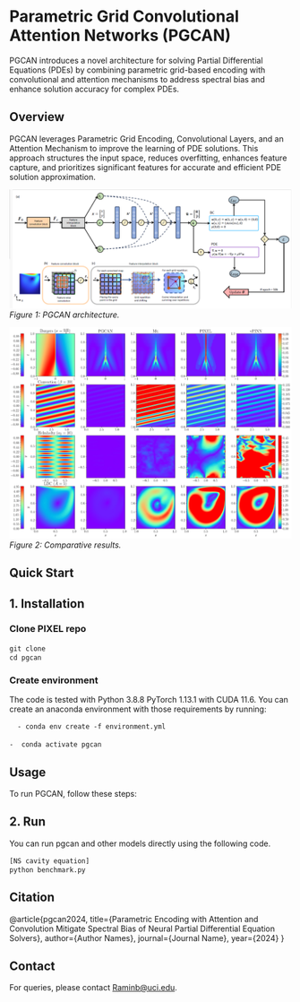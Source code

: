# Parametric Grid Convolutional Attention Networks (PGCAN)

PGCAN introduces a novel architecture for solving Partial Differential Equations (PDEs) by combining parametric grid-based encoding with convolutional and attention mechanisms to address spectral bias and enhance solution accuracy for complex PDEs.

## Overview

PGCAN leverages Parametric Grid Encoding, Convolutional Layers, and an Attention Mechanism to improve the learning of PDE solutions. This approach structures the input space, reduces overfitting, enhances feature capture, and prioritizes significant features for accurate and efficient PDE solution approximation.

![PGCAN Architecture](figures/figure1.PNG)
_Figure 1: PGCAN architecture._

![Solution Comparison](figures/sol.png)
_Figure 2: Comparative results._



## Quick Start

## 1. Installation

### Clone PIXEL repo

```
git clone 
cd pgcan
```

### Create environment

The code is tested with Python 3.8.8 PyTorch 1.13.1 with CUDA 11.6. 
You can create an anaconda environment with those requirements by running:

```
  - conda env create -f environment.yml

-  conda activate pgcan
```



## Usage

To run PGCAN, follow these steps:

## 2. Run
You can run pgcan and other models directly using the following code.
```
[NS cavity equation]
python benchmark.py
```


## Citation

@article{pgcan2024,
  title={Parametric Encoding with Attention and Convolution Mitigate Spectral Bias of Neural Partial Differential Equation Solvers},
  author={Author Names},
  journal={Journal Name},
  year={2024}
}



## Contact

For queries, please contact Raminb@uci.edu.


